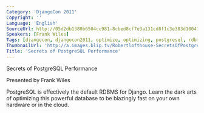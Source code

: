 ```yaml
---
Category: 'DjangoCon 2011'
Copyright: ''
Language: 'English'
SourceUrl: http://05d2db1380b6504cc981-8cbed8cf7e3a131cd8f1c3e383d10041.r93.cf2.rackcdn.com/djangocon-2011/98_secrets-of-postgresql-performance.m4v
Speakers: [Frank Wiles]
Tags: [djangocon, djangocon2011, optimize, optimizing, postgresql, rdbms]
ThumbnailUrl: 'http://a.images.blip.tv/Robertlofthouse-SecretsOfPostgreSQLPerformance182-231.jpg'
Title: 'Secrets of PostgreSQL Performance'
---
```

Secrets of PostgreSQL Performance

Presented by Frank Wiles

PostgreSQL is effectively the default RDBMS for Django. Learn the dark arts of
optimizing this powerful database to be blazingly fast on your own hardware or
in the cloud.
